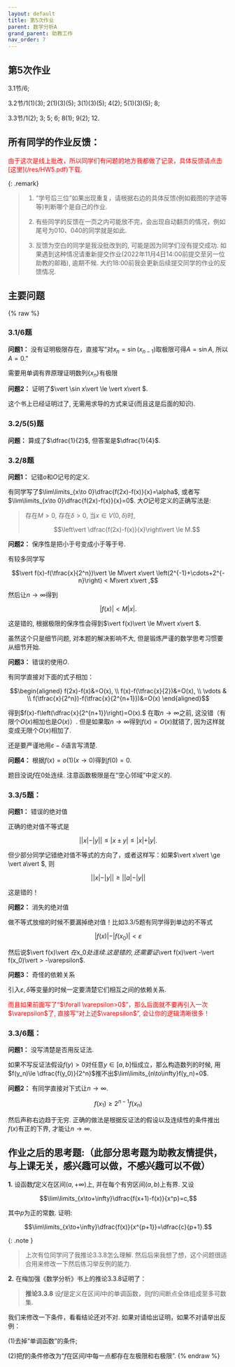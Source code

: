 ```yaml
---
layout: default
title: 第5次作业
parent: 数学分析A
grand_parent: 助教工作
nav_order: 7
---
```


## 第5次作业

3.1节/6;

3.2节/1(1)(3); 2(1)(3)(5); 3(1)(3)(5); 4(2); 5(1)(3)(5); 8;

3.3节/1(2); 3; 5; 6; 8(1); 9(2); 12.

## 所有同学的作业反馈：

<span style="display:block;color:red;">
由于这次是线上批改，所以同学们有问题的地方我都做了记录，具体反馈请点击[这里](/res/HW5.pdf)下载. 
</span>

{: .remark}
> 1. “学号后三位”如果出现重复，请根据右边的具体反馈(例如截图的字迹等等)判断哪个是自己的作业. 
> 
> 2. 有些同学的反馈在一页之内可能放不完，会出现自动翻页的情况，例如尾号为010、040的同学就是如此. 
>
> 3. 反馈为空白的同学是我没批改到的, 可能是因为同学们没有提交成功. 
> 如果遇到这种情况请重新提交作业(2022年11月4日14:00前提交至另一位助教的邮箱), 逾期不候.
> 大约18:00前我会更新后续提交同学的作业的反馈情况. 



## 主要问题

{% raw %}

### 3.1/6题

**问题1：** 没有证明极限存在，直接写“对$x_n=\sin(x_{n-1})$取极限可得$A=\sin A$, 所以$A=0$.”

需要用单调有界原理证明数列$\lbrace x_n\rbrace$有极限

**问题2：** 证明了$\vert \sin x\vert \le \vert x\vert $.

这个书上已经证明过了, 无需用求导的方式来证(而且这是后面的知识).

### 3.2/5(5)题

**问题：** 算成了$\dfrac{1}{2}$, 但答案是$\dfrac{1}{4}$. 

### 3.2/8题

**问题1：** 记错$o$和$O$记号的定义. 

有同学写了$\lim\limits_{x\to 0}\dfrac{f(2x)-f(x)}{x}=\alpha$, 
或者写$\lim\limits_{x\to 0}\dfrac{f(2x)-f(x)}{x}=0$. 
大$O$记号定义的正确写法是: 

> 存在$M>0$, 存在$\delta>0$, 当$x\in V(0,\delta)$时, 
> 
> $$\left\vert \dfrac{f(2x)-f(x)}{x}\right\vert \le M.$$

**问题2：** 保序性是把小于号变成小于等于号. 

有较多同学写

$$\vert f(x)-f(\tfrac{x}{2^n})\vert \le M\vert x\vert \left(2^{-1}+\cdots+2^{-n}\right) < M\vert x\vert ,$$

然后让$n\to\infty$得到

$$\vert f(x)\vert  < M\vert x\vert .$$

这是错的, 根据极限的保序性会得到$\vert f(x)\vert \le M\vert x\vert $. 

虽然这个只是细节问题, 对本题的解决影响不大, 但是锻炼严谨的数学思考习惯要从细节开始.

**问题3：** 错误的使用$O$.

有同学直接对下面的式子相加：

$$\begin{aligned}
f(2x)-f(x)&=O(x), \\
f(x)-f(\tfrac{x}{2})&=O(x), \\
\vdots & \\
f(\tfrac{x}{2^n})-f(\tfrac{x}{2^{n+1}})&=O(x)
\end{aligned}$$

得到$f(x)-f\left(\dfrac{x}{2^{n+1}}\right)=O(x).$
在取$n\to\infty$之前, 这没错（有限个$O(x)$相加也是$O(x)$）.
但是如果取$n\to\infty$得到$f(x)=O(x)$就错了, 因为这样就变成无限个$O(x)$相加了.

还是要严谨地用$\varepsilon-\delta$语言写清楚.

**问题4：** 根据$f(x)=o(1)(x\to 0)$得到$f(0)=0$. 

题目没说$f$在$0$处连续. 注意函数极限是在“空心邻域”中定义的.

### 3.3/5题：

**问题1：** 错误的绝对值

正确的绝对值不等式是

$$\vert \vert x\vert -\vert y\vert \vert \le \vert x\pm y\vert \le \vert x\vert +\vert y\vert .$$

但少部分同学记错绝对值不等式的方向了，或者这样写：如果$\vert x\vert \ge \vert a\vert $, 则

$$\vert \vert x\vert -\vert y\vert \vert  \ge \vert \vert a\vert -\vert y\vert \vert $$

这是错的！

**问题2：** 消失的绝对值

做不等式放缩的时候不要漏掉绝对值！比如3.3/5题有同学得到单边的不等式

$$\vert f(x)\vert -\vert f(x_0)\vert  < \varepsilon$$

然后说$\vert f(x)\vert $在$x_0$处连续. 这是错的, 还需要证$\vert f(x)\vert -\vert f(x_0)\vert  > -\varepsilon$. 

**问题3：** 奇怪的依赖关系

引入$\varepsilon,\delta$等变量的时候一定要清楚它们相互之间的依赖关系.

<span style="display:block;color:red;">
而且如果前面写了“$\forall \varepsilon>0$”，那么后面就不要再引入一次$\varepsilon$了,
直接写“对上述$\varepsilon$”, 会让你的逻辑清晰很多！
</span>

### 3.3/6题：

**问题1：** 没写清楚是否用反证法.

如果不写反证法假设$f(y)>0$对任意$y\in[a,b]$恒成立，那么构造数列的时候, 
用$f(y_n)\le \dfrac{f(y_0)}{2^n}$推不出$\lim\limits_{n\to\infty}f(y_n)=0$. 

**问题2：** 有同学直接对下式让$n\to\infty$. 

$$f(x_1) \ge 2^{n-1}f(x_n)$$

然后声称右边趋于无穷. 正确的做法是根据反证法的假设以及连续性的条件推出$f(x)$有正的下界, 
才能让$n\to\infty$. 



## 作业之后的思考题:（此部分思考题为助教友情提供，与上课无关，感兴趣可以做，不感兴趣可以不做）

**1.** 设函数$f$定义在区间$(a,+\infty)$上, 并在每个有穷区间$(a,b)$上有界. 又设

$$\lim\limits_{x\to+\infty}\dfrac{f(x+1)-f(x)}{x^p}=c,$$

其中$p$为正的常数. 证明:

$$\lim\limits_{x\to+\infty}\dfrac{f(x)}{x^{p+1}}=\dfrac{c}{p+1}.$$

{: .note }
> 上次有位同学问了我推论3.3.8怎么理解. 然后后来我想了想，这个问题很适合用来修改一下然后练习举反例的能力. 

**2.** 在梅加强《数学分析》书上的推论3.3.8证明了：

> **推论3.3.8** 设$f$是定义在区间$I$中的单调函数，则$f$的间断点全体组成至多可数集. 

我们来修改一下条件，看看结论还对不对. 如果对请给出证明，如果不对请举出反例：

(1)去掉“单调函数”的条件;

(2)把$f$的条件修改为“$f$在区间$I$中每一点都存在左极限和右极限”.
{% endraw %}

